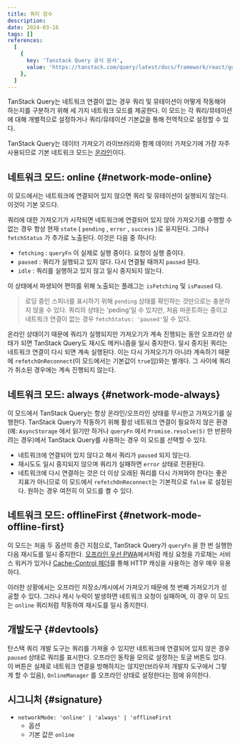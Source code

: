 ```yaml
---
title: 쿼리 함수
description:
date: 2024-03-16
tags: []
references:
  [
    {
      key: 'Tanstack Query 공식 문서',
      value: 'https://tanstack.com/query/latest/docs/framework/react/guides/network-mode',
    },
  ]
---
```


TanStack Query는 네트워크 연결이 없는 경우 쿼리 및 뮤테이션이 어떻게 작동해야 하는지를 구분하기 위해 세 가지 네트워크 모드를 제공한다. 이 모드는 각 쿼리/뮤테이션에 대해 개별적으로 설정하거나 쿼리/뮤테이션 기본값을 통해 전역적으로 설정할 수 있다.

TanStack Query는 데이터 가져오기 라이브러리와 함께 데이터 가져오기에 가장 자주 사용되므로 기본 네트워크 모드는 [온라인](https://tanstack.com/query/latest/docs/framework/react/guides/network-mode#network-mode-online)이다.

## 네트워크 모드: online {#network-mode-online}

이 모드에서는 네트워크에 연결되어 있지 않으면 쿼리 및 뮤테이션이 실행되지 않는다. 이것이 기본 모드다.

쿼리에 대한 가져오기가 시작되면 네트워크에 연결되어 있지 않아 가져오기를 수행할 수 없는 경우 항상 현재 `state` ( `pending` , `error` , `success` )로 유지된다. 그러나 `fetchStatus` 가 추가로 노출된다. 이것은 다음 중 하나다:

- `fetching` : `queryFn` 이 실제로 실행 중이다. 요청이 실행 중이다.
- `paused` : 쿼리가 실행되고 있지 않다. 다시 연결될 때까지 `paused` 된다.
- `idle` : 쿼리를 실행하고 있지 않고 일시 중지되지 않는다.

이 상태에서 파생되어 편의를 위해 노출되는 플래그는 `isFetching` 및 `isPaused` 다.

> 로딩 중인 스피너를 표시하기 위해 `pending` 상태를 확인하는 것만으로는 충분하지 않을 수 있다. 쿼리의 상태는 'peding'일 수 있지만, 처음 마운트하는 중이고 네트워크 연결이 없는 경우 `fetchStatus: 'paused'`일 수 있다.

온라인 상태이기 때문에 쿼리가 실행되지만 가져오기가 계속 진행되는 동안 오프라인 상태가 되면 TanStack Query도 재시도 메커니즘을 일시 중지한다. 일시 중지된 쿼리는 네트워크 연결이 다시 되면 계속 실행된다. 이는 다시 가져오기가 아니라 계속하기 때문에 `refetchOnReconnect`(이 모드에서는 기본값이 `true`임)와는 별개다. 그 사이에 쿼리가 취소된 경우에는 계속 진행되지 않는다.

## 네트워크 모드: always {#network-mode-always}

이 모드에서 TanStack Query는 항상 온라인/오프라인 상태를 무시한고 가져오기를 실행한다. TanStack Query가 작동하기 위해 활성 네트워크 연결이 필요하지 않은 환경(예: `AsyncStorage` 에서 읽기만 하거나 `queryFn` 에서 `Promise.resolve(5)` 만 반환하려는 경우)에서 TanStack Query를 사용하는 경우 이 모드를 선택할 수 있다.

- 네트워크에 연결되어 있지 않다고 해서 쿼리가 `paused` 되지 않는다.
- 재시도도 일시 중지되지 않으며 쿼리가 실패하면 `error` 상태로 전환된다.
- 네트워크에 다시 연결하는 것은 더 이상 오래된 쿼리를 다시 가져와야 한다는 좋은 지표가 아니므로 이 모드에서 `refetchOnReconnect`는 기본적으로 `false` 로 설정된다. 원하는 경우 여전히 이 모드를 켤 수 있다.

## 네트워크 모드: offlineFirst {#network-mode-offline-first}

이 모드는 처음 두 옵션의 중간 지점으로, TanStack Query가 `queryFn` 을 한 번 실행한 다음 재시도를 일시 중지한다. [오프라인 우선 PWA](https://developer.mozilla.org/en-US/docs/Web/Progressive_web_apps/Offline_Service_workers)에서처럼 캐싱 요청을 가로채는 서비스 워커가 있거나 [Cache-Control 헤더](https://developer.mozilla.org/en-US/docs/Web/HTTP/Caching#the_cache-control_header)를 통해 HTTP 캐싱을 사용하는 경우 매우 유용하다.

이러한 상황에서는 오프라인 저장소/캐시에서 가져오기 때문에 첫 번째 가져오기가 성공할 수 있다. 그러나 캐시 누락이 발생하면 네트워크 요청이 실패하며, 이 경우 이 모드는 `online` 쿼리처럼 작동하여 재시도를 일시 중지한다.

## 개발도구 {#devtools}

탄스택 쿼리 개발 도구는 쿼리를 가져올 수 있지만 네트워크에 연결되어 있지 않은 경우 `paused` 상태로 쿼리를 표시한다. 오프라인 동작을 모의로 설정하는 토글 버튼도 있다. 이 버튼은 실제로 네트워크 연결을 방해하지는 않지만(브라우저 개발자 도구에서 그렇게 할 수 있음), `OnlineManager` 를 오프라인 상태로 설정한다는 점에 유의한다.

## 시그니처 {#signature}

- `networkMode: 'online' | 'always' | 'offlineFirst`
  - 옵션
  - 기본 값은 `online`
